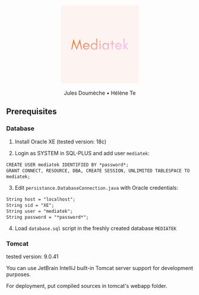 <div style="text-align:center">
    <p align="center">
        <img width="210" src="git-assets/profile.png" alt="Mediatek"/>
    </p>
    <p>Jules Doumèche • Hélène Te</p>
</div>

## Prerequisites

### Database

1. Install Oracle XE (tested version: 18c)

2. Login as SYSTEM in SQL-PLUS and add user `mediatek`:
```
CREATE USER mediatek IDENTIFIED BY *password*;
GRANT CONNECT, RESOURCE, DBA, CREATE SESSION, UNLIMITED TABLESPACE TO mediatek;
```
3. Edit `persistance.DatabaseConnection.java` with Oracle credentials:
```
String host = "localhost";
String sid = "XE";
String user = "mediatek";
String password = "*password*";
```
4. Load `database.sql` script in the freshly created database `MEDIATEK`

### Tomcat
    
tested version: 9.0.41

You can use JetBrain IntelliJ built-in Tomcat server support for development purposes.

For deployment, put compiled sources in tomcat's webapp folder.
